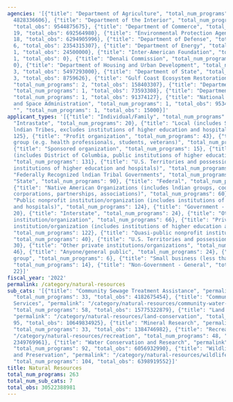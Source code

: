 ```yaml
---
agencies: '[{"title": "Department of Agriculture", "total_num_programs": 33, "total_obs":
  4828336606}, {"title": "Department of the Interior", "total_num_programs": 172,
  "total_obs": 9544875675}, {"title": "Department of Commerce", "total_num_programs":
  19, "total_obs": 692564980}, {"title": "Environmental Protection Agency", "total_num_programs":
  18, "total_obs": 6294905996}, {"title": "Department of Defense", "total_num_programs":
  6, "total_obs": 2354315307}, {"title": "Department of Energy", "total_num_programs":
  1, "total_obs": 24500000}, {"title": "Inter-American Foundation", "total_num_programs":
  1, "total_obs": 0}, {"title": "Denali Commission", "total_num_programs": 1, "total_obs":
  0}, {"title": "Department of Housing and Urban Development", "total_num_programs":
  3, "total_obs": 5497293000}, {"title": "Department of State", "total_num_programs":
  3, "total_obs": 8759626}, {"title": "Gulf Coast Ecosystem Restoration Council",
  "total_num_programs": 2, "total_obs": 158403307}, {"title": "Department of Transportation",
  "total_num_programs": 1, "total_obs": 73593308}, {"title": "Department of the Treasury",
  "total_num_programs": 1, "total_obs": 91374127}, {"title": "National Aeronautics
  and Space Administration", "total_num_programs": 1, "total_obs": 953452048}, {"title":
  "", "total_num_programs": 1, "total_obs": 15000}]'
applicant_types: '[{"title": "Individual/Family", "total_num_programs": 34}, {"title":
  "Intrastate", "total_num_programs": 20}, {"title": "Local (includes State-designated
  lndian Tribes, excludes institutions of higher education and hospitals", "total_num_programs":
  125}, {"title": "Profit organization", "total_num_programs": 43}, {"title": "Specialized
  group (e.g. health professionals, students, veterans)", "total_num_programs": 21},
  {"title": "Sponsored organization", "total_num_programs": 15}, {"title": "State
  (includes District of Columbia, public institutions of higher education and hospitals)",
  "total_num_programs": 131}, {"title": "U.S. Territories and possessions (includes
  institutions of higher education and hospitals)", "total_num_programs": 39}, {"title":
  "Federally Recognized lndian Tribal Governments", "total_num_programs": 103}, {"title":
  "State", "total_num_programs": 90}, {"title": "Federal", "total_num_programs": 50},
  {"title": "Native American Organizations (includes lndian groups, cooperatives,
  corporations, partnerships, associations)", "total_num_programs": 60}, {"title":
  "Public nonprofit institution/organization (includes institutions of higher education
  and hospitals)", "total_num_programs": 124}, {"title": "Government - General", "total_num_programs":
  20}, {"title": "Interstate", "total_num_programs": 24}, {"title": "Other public
  institution/organization", "total_num_programs": 66}, {"title": "Private nonprofit
  institution/organization (includes institutions of higher education and hospitals)",
  "total_num_programs": 122}, {"title": "Quasi-public nonprofit institution/organization",
  "total_num_programs": 40}, {"title": "U.S. Territories and possessions", "total_num_programs":
  30}, {"title": "Other private institutions/organizations", "total_num_programs":
  46}, {"title": "Anyone/general public", "total_num_programs": 24}, {"title": "Minority
  group", "total_num_programs": 6}, {"title": "Small business (less than 500 employees)",
  "total_num_programs": 14}, {"title": "Non-Government - General", "total_num_programs":
  22}]'
fiscal_year: '2022'
permalink: /category/natural-resources
sub_cats: '[{"title": "Community Sewage Treatment Assistance", "permalink": "/category/natural-resources/community-sewage-treatment-assistance",
  "total_num_programs": 33, "total_obs": 4182675454}, {"title": "Community Water Supply
  Services", "permalink": "/category/natural-resources/community-water-supply-services",
  "total_num_programs": 58, "total_obs": 15775322879}, {"title": "Land Conservation",
  "permalink": "/category/natural-resources/land-conservation", "total_num_programs":
  95, "total_obs": 10649834925}, {"title": "Mineral Research", "permalink": "/category/natural-resources/mineral-research",
  "total_num_programs": 33, "total_obs": 1384746982}, {"title": "Recreation", "permalink":
  "/category/natural-resources/recreation", "total_num_programs": 48, "total_obs":
  2349769961}, {"title": "Water Conservation and Research", "permalink": "/category/natural-resources/water-conservation-and-research",
  "total_num_programs": 92, "total_obs": 6056932990}, {"title": "Wildlife Research
  and Preservation", "permalink": "/category/natural-resources/wildlife-research-and-preservation",
  "total_num_programs": 104, "total_obs": 6398919552}]'
title: Natural Resources
total_num_programs: 263
total_num_sub_cats: 7
total_obs: 30522388981
---
```

